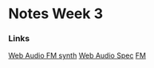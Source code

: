 # Notes Week 3

### Links
<a href="https://observablehq.com/@ramonaisonline/synthesis">Web Audio FM synth</a>
<a href="https://www.w3.org/TR/webaudio/#AudioNode">Web Audio Spec</a>
<a href="http://yala.freeservers.com/2fmsynth.htm#2Mod">FM</a>


